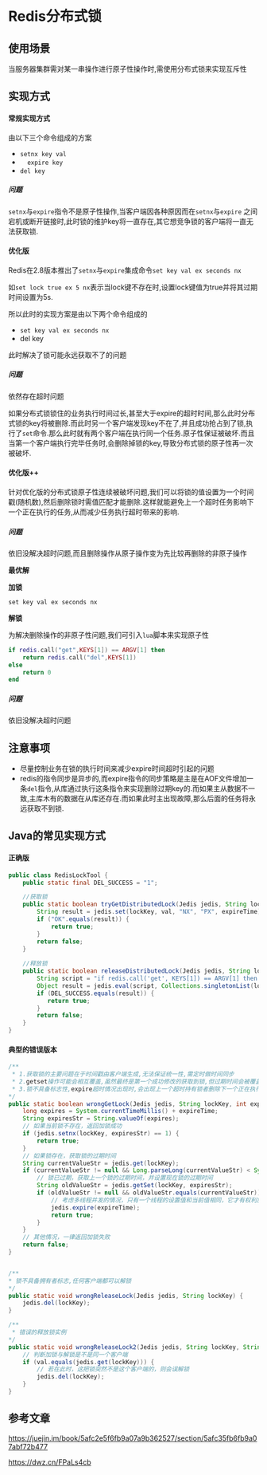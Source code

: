 # Redis分布式锁

## 使用场景

当服务器集群需对某一串操作进行原子性操作时,需使用分布式锁来实现互斥性



## 实现方式

#### 常规实现方式

由以下三个命令组成的方案

+ `setnx key val`
+ `  expire key`
+ `del key`

##### 问题

`setnx`与`expire`指令不是原子性操作,当客户端因各种原因而在`setnx`与`expire` 之间宕机或断开链接时,此时锁的维护key将一直存在,其它想竞争锁的客户端将一直无法获取锁.



#### 优化版

Redis在2.8版本推出了`setnx`与`expire`集成命令`set key val ex seconds nx`

如`set lock true ex 5 nx`表示当lock键不存在时,设置lock键值为true并将其过期时间设置为5s.

所以此时的实现方案是由以下两个命令组成的

+ `set key val ex seconds nx`
+ del key

此时解决了锁可能永远获取不了的问题

##### 问题

依然存在超时问题

如果分布式锁锁住的业务执行时间过长,甚至大于expire的超时时间,那么此时分布式锁的key将被删除.而此时另一个客户端发现key不在了,并且成功抢占到了锁,执行了`set`命令.那么此时就有两个客户端在执行同一个任务.原子性保证被破坏.而且当第一个客户端执行完毕任务时,会删除掉锁的key,导致分布式锁的原子性再一次被破坏.



#### 优化版++

针对优化版的分布式锁原子性连续被破坏问题,我们可以将锁的值设置为一个时间戳(随机数),然后删除锁时需值匹配才能删除.这样就能避免上一个超时任务影响下一个正在执行的任务,从而减少任务执行超时带来的影响.



##### 问题

依旧没解决超时问题,而且删除操作从原子操作变为先比较再删除的非原子操作



**最优解**

**加锁**

```
set key val ex seconds nx
```

**解锁**

为解决删除操作的非原子性问题,我们可引入`lua`脚本来实现原子性

```lua
if redis.call("get",KEYS[1]) == ARGV[1] then
    return redis.call("del",KEYS[1])
else
    return 0
end
```

##### 问题

依旧没解决超时问题



## 注意事项

+ 尽量控制业务在锁的执行时间来减少expire时间超时引起的问题
+ redis的指令同步是异步的,而expire指令的同步策略是主是在AOF文件增加一条`del`指令,从库通过执行这条指令来实现删除过期key的.而如果主从数据不一致,主库木有的数据在从库还存在.而如果此时主出现故障,那么后面的任务将永远获取不到锁.



## Java的常见实现方式

#### 正确版

```java
public class RedisLockTool {
    public static final DEL_SUCCESS = "1";

    //获取锁
    public static boolean tryGetDistributedLock(Jedis jedis, String lockKey, String val, int expireTime) {
        String result = jedis.set(lockKey, val, "NX", "PX", expireTime);
        if ("OK".equals(result)) {
            return true;
        }
        return false;
    }
    
    //释放锁
    public static boolean releaseDistributedLock(Jedis jedis, String lockKey, String val) {
        String script = "if redis.call('get', KEYS[1]) == ARGV[1] then return redis.call('del', KEYS[1]) else return 0 end";
        Object result = jedis.eval(script, Collections.singletonList(lockKey), Collections.singletonList(val));
        if (DEL_SUCCESS.equals(result)) {
           return true;
        }
        return false;
    }
}

```

#### 典型的错误版本

```java
/**
 * 1.获取锁的主要问题在于时间戳由客户端生成,无法保证统一性,需定时做时间同步
 * 2.getset操作可能会相互覆盖,虽然最终是第一个成功修改的获取到锁,但过期时间会被覆盖(影响较小)
 * 3.锁不具备标志性,expire超时情况出现时,会出现上一个超时持有锁者删除下一个正在执行任务持有者的情况
*/
public static boolean wrongGetLock(Jedis jedis, String lockKey, int expireTime) {
    long expires = System.currentTimeMillis() + expireTime;
    String expiresStr = String.valueOf(expires);
    // 如果当前锁不存在，返回加锁成功
    if (jedis.setnx(lockKey, expiresStr) == 1) {
        return true;
    }
    // 如果锁存在，获取锁的过期时间
    String currentValueStr = jedis.get(lockKey);
    if (currentValueStr != null && Long.parseLong(currentValueStr) < System.currentTimeMillis()) {
        // 锁已过期，获取上一个锁的过期时间，并设置现在锁的过期时间
        String oldValueStr = jedis.getSet(lockKey, expiresStr);
        if (oldValueStr != null && oldValueStr.equals(currentValueStr)) {
            // 考虑多线程并发的情况，只有一个线程的设置值和当前值相同，它才有权利加锁
            jedis.expire(expireTime);
            return true;
        }
    }
    // 其他情况，一律返回加锁失败
    return false;
}


/**
* 锁不具备拥有者标志,任何客户端都可以解锁
*/
public static void wrongReleaseLock(Jedis jedis, String lockKey) {
    jedis.del(lockKey);
}

/**
 * 错误的释放锁实例
*/
public static void wrongReleaseLock2(Jedis jedis, String lockKey, String val) {
    // 判断加锁与解锁是不是同一个客户端
    if (val.equals(jedis.get(lockKey))) {
        // 若在此时，这把锁突然不是这个客户端的，则会误解锁
        jedis.del(lockKey);
    }
}
```



## 参考文章

<https://juejin.im/book/5afc2e5f6fb9a07a9b362527/section/5afc35fb6fb9a07abf72b477>

https://dwz.cn/FPaLs4cb

